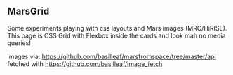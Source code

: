 ## MarsGrid

Some experiments playing with css layouts and Mars images (MRO/HiRISE).
This page is CSS Grid with Flexbox inside the cards and look mah no media queries!

images via:
https://github.com/basilleaf/marsfromspace/tree/master/api
fetched with https://github.com/basilleaf/image_fetch
